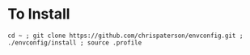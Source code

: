 # To Install
`cd ~ ; git clone https://github.com/chrispaterson/envconfig.git ; ./envconfig/install ; source .profile`
